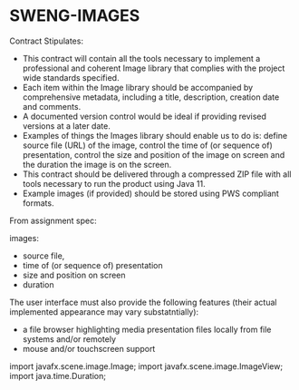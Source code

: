 # SWENG-IMAGES

Contract Stipulates:

- This contract will contain all the tools necessary to implement a professional and coherent Image library that
complies with the project wide standards specified.
- Each item within the Image library should be accompanied by comprehensive metadata, including a title, description,
  creation date and comments.
- A documented version control would be ideal if providing revised versions at a later date.
- Examples of things the Images library should enable us to do is: define source file (URL) of the image, control the
  time of (or sequence of) presentation, control the size and position of the image on screen and the duration the
  image is on the screen.
- This contract should be delivered through a compressed ZIP file with all tools necessary to run the product using Java 11.
- Example images (if provided) should be stored using PWS compliant formats.

From assignment spec:

images:
- source file,
- time of (or sequence of) presentation
- size and position on screen
- duration

The user interface must also provide the following features (their actual implemented appearance may vary substatntially):
- a file browser highlighting media presentation files locally from file systems and/or remotely
- mouse and/or touchscreen support

import javafx.scene.image.Image;
import javafx.scene.image.ImageView;
import java.time.Duration;

